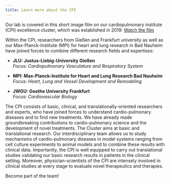 ```yaml
---
title: Learn more about the CPI
---
```



Our lab is covered in this short image film on our cardiopulmonary institute (CPI) excellence cluster, which was established in 2019: 
<a href="https://vimeo.com/user12127256/review/910351499/5484ab70ae">Watch the film</a>

Within the CPI, researchers from Gießen and Frankfurt university as well as our Max-Planck-Institute (MPI) for heart and lung research in Bad Nauheim have joined forces to combine different research fields and expertises:

- **JLU: Justus-Liebig-University Gießen**  
  *Focus: Cardiopulmonary Vasculature and Respiratory System*

- **MPI: Max-Planck-Institute for Heart and Lung Research Bad Nauheim**  
  *Focus: Heart, Lung and Vessel Development and Remodeling*

- **JWGU: Goethe University Frankfurt**  
  *Focus: Cardiovascular Biology*

The CPI consists of basic, clinical, and translationally-oriented researchers and experts, who have joined forces to understand cardio-pulmonary diseases and to find new treatments. We have already made groundbreaking contributions to cardio-pulmonary science and the development of novel treatments. The Cluster aims at basic and translational research. Our interdisciplinary team allows us to study mechanisms of cardio-pulmonary diseases in model systems ranging from cell culture experiments to animal models and to combine these results with clinical data. Importantly, the CPI is well equipped to carry out translational studies validating our basic research results in patients in the clinical setting. Moreover, physician-scientists of the CPI are intensely involved in clinical studies at every stage to evaluate novel therapeutics and therapies.

Become part of the team!
